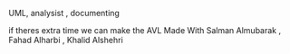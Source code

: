 UML, analysist , documenting 

if theres extra time we can make the AVL 
Made With Salman Almubarak , Fahad Alharbi , Khalid Alshehri 
